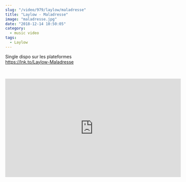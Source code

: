 ```yaml
--- 
slug: "/video/979/laylow/maladresse"
title: "Laylow - Maladresse"
image: "maladresse.jpg"
date: "2018-12-14 10:50:05"
category:
  - music video
tags:
  - Laylow
---
```

<p>Single dispo sur les plateformes<br />
<a href="https://www.youtube.com/redirect?q=https%3A%2F%2Flnk.to%2FLaylow-Maladresse&redir_token=_4B8AjY_t43v1e5l_I-nP5OZVzZ8MTU0NDg2NjQ1NkAxNTQ0NzgwMDU2&event=video_description&v=MwAHtDqT4lM">https://lnk.to/Laylow-Maladresse</a></p><br/><p><iframe width="560" height="315" src="https://www.youtube.com/embed/MwAHtDqT4lM" frameborder="0" allow="accelerometer; autoplay; encrypted-media; gyroscope; picture-in-picture" allowfullscreen></iframe></p>